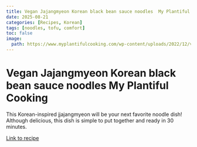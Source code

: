 ```yaml
---
title: Vegan Jajangmyeon Korean black bean sauce noodles  My Plantiful Cooking
date: 2025-08-21
categories: [Recipes, Korean]
tags: [noodles, tofu, comfort]
toc: false
image:
  path: https://www.myplantifulcooking.com/wp-content/uploads/2022/12/vegan-jajangmyeon-bowl.jpg
---
```


  # Vegan Jajangmyeon Korean black bean sauce noodles  My Plantiful Cooking

  This Korean-inspired jjajangmyeon will be your next favorite noodle dish! Although delicious, this dish is simple to put together and ready in 30 minutes.

  [Link to recipe](https://www.myplantifulcooking.com/vegan-jajangmyeon-black-bean-noodles/)

  